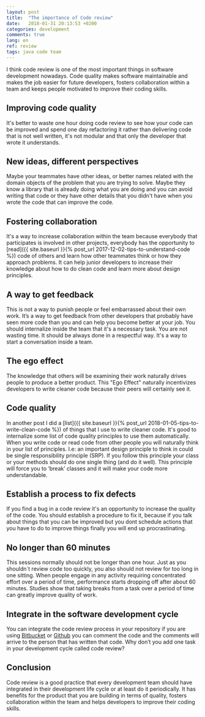 ```yaml
---
layout: post
title:  "The importance of Code review"
date:   2018-01-31 20:13:53 +0200
categories: development
comments: true
lang: en
ref: review
tags: java code team 
---
```


I think code review is one of the most important things in software development nowadays. Code quality makes software maintainable and makes the job easier for future developers, fosters collaboration within a team and keeps people motivated to improve their coding skills.

Improving code quality
--------------------------------
It's better to waste one hour doing code review to see how your code can be improved and spend one day refactoring it rather than delivering code that is not well written, it's not modular and that only the developer that wrote it understands.

New ideas, different perspectives
--------------------------------  
Maybe your teammates have other ideas, or better names related with the domain objects of the problem that you are trying to solve. Maybe they know a library that is already doing what you are doing and you can avoid writing that code or they have other details that you didn't have when you wrote the code that can improve the code.

Fostering collaboration
-------------------------------
It's a way to increase collaboration within the team because everybody that participates is involved in other projects, everybody has the opportunity to [read]({{ site.baseurl }}{% post_url 2017-12-02-tips-to-understand-code %}) code of others and learn how other teammates think or how they approach problems. It can help junior developers to increase their knowledge about how to do clean code and learn more about design principles.

A way to get feedback 
-------------------------------
This is not a way to punish people or feel embarrassed about their own work. It’s a way to get feedback from other developers that probably have seen more code than you and can help you become better at your job. You should internalize inside the team that it's a necessary task. You are not wasting time. It should be always done in a respectful way. It's a way to start a conversation inside a team.

The ego effect
-------------------------------
The knowledge that others will be examining their work naturally drives people to produce a better product. This "Ego Effect" naturally incentivizes developers to write cleaner code because their peers will certainly see it.

Code quality
--------------------------------
In another post I did a [list]({{ site.baseurl }}{% post_url 2018-01-05-tips-to-write-clean-code %}) of things that I use to write cleaner code. It's good to internalize some list of code quality principles to use them automatically. When you write code or read code from other people you will naturally think in your list of principles. I.e: an important design principle to think in could be single responsibility principle (SRP). If you follow this principle your class or your methods should do one single thing (and do it well). This principle will force you to ‘break’ classes and it will make your code more understandable.  

Establish a process to fix defects 
-------------------------------
If you find a bug in a code review it's an opportunity to increase the quality of the code. You should establish a procedure to fix it, because if you talk about things that you can be improved but you dont schedule actions that you have to do to improve things finally you will end up procrastinating.

No longer than 60 minutes
-----------------------------
This sessions normally should not be longer than one hour. Just as you shouldn´t review code too quickly, you also should not review for too long in one sitting. When people engage in any activity requiring concentrated effort over a period of time, performance starts dropping off after about 60 minutes. Studies show that taking breaks from a task over a period of time can greatly improve quality of work.

Integrate in the software development cycle 
------------------------------
You can integrate the code review process in your repository if you are using <a href="https://bitbucket.org/">Bitbucket</a> or <a href="https://github.com/">Github</a> you can comment the code and the comments will arrive to the person that has written that code. Why don’t you add one task in your development cycle called code review? 

Conclusion
-----------------
Code review is a good practice that every development team should have integrated in their development life cycle or at least do it periodically. It has benefits for the product that you are building in terms of quality, fosters collaboration within the team and helps developers to improve their coding skills.  










